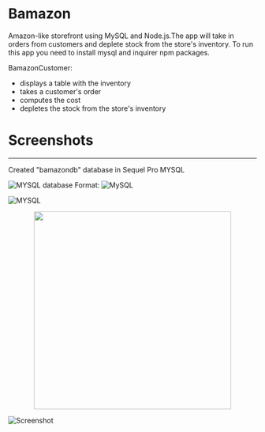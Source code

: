 # Bamazon

Amazon-like storefront using MySQL and Node.js.The app will take in orders from customers and deplete stock from the store's inventory. To run this app you need to install mysql and inquirer npm packages.

BamazonCustomer:

* displays a table with the inventory
* takes a customer's order
* computes the cost
* depletes the stock from the store's inventory

# Screenshots
-----------------------------------------------------------------------------------------------------------------
Created "bamazondb" database in Sequel Pro MYSQL

![MYSQL database](../images/screenshot1.png)
Format: ![MySQL](url)

![MYSQL](../images/path/to/screenshot1.png?raw=true)

<div align="center">
    <img src="../images/screenshot1.png" width="400px"</img> 
</div>

![Screenshot](screenshot1.png)
